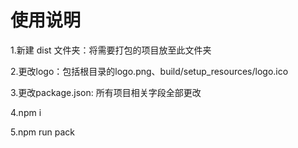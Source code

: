 # 使用说明

1.新建 dist 文件夹：将需要打包的项目放至此文件夹

2.更改logo：包括根目录的logo.png、build/setup_resources/logo.ico

3.更改package.json: 所有项目相关字段全部更改

4.npm i 

5.npm run pack